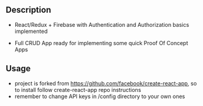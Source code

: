 ## Description

* React/Redux + Firebase with Authentication and Authorization basics implemented

* Full CRUD App ready for implementing some quick Proof Of Concept Apps

## Usage
- project is forked from https://github.com/facebook/create-react-app, so to install follow create-react-app repo instructions
- remember to change API keys in /config directory to your own ones
